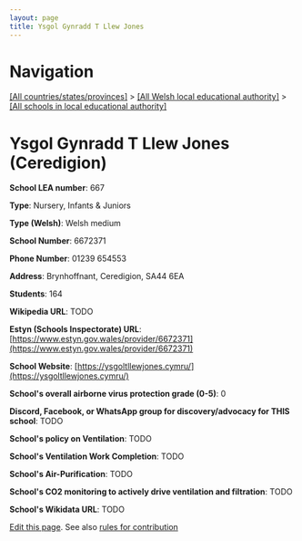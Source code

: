```yaml
---
layout: page
title: Ysgol Gynradd T Llew Jones
---
```

# Navigation

[[All countries/states/provinces]](../../..) > [[All Welsh local educational authority]](../..) > [[All schools in local educational authority]](..)

# Ysgol Gynradd T Llew Jones (Ceredigion)

**School LEA number**: 667

**Type**: Nursery, Infants & Juniors

**Type (Welsh)**: Welsh medium

**School Number**: 6672371

**Phone Number**: 01239 654553

**Address**: Brynhoffnant, Ceredigion, SA44 6EA

**Students**: 164

**Wikipedia URL**: TODO

**Estyn (Schools Inspectorate) URL**: [https://www.estyn.gov.wales/provider/6672371](https://www.estyn.gov.wales/provider/6672371)

**School Website**: [https://ysgoltllewjones.cymru/](https://ysgoltllewjones.cymru/)

**School's overall airborne virus protection grade (0-5)**: 0

**Discord, Facebook, or WhatsApp group for discovery/advocacy for THIS school**: TODO

**School's policy on Ventilation**: TODO

**School's Ventilation Work Completion**: TODO

**School's Air-Purification**: TODO

**School's CO2 monitoring to actively drive ventilation and filtration**: TODO

**School's Wikidata URL**: TODO




[Edit this page](https://github.com/VentilationProject/Wales/edit/prif/./Ceredigion/Ysgol_Gynradd_T_Llew_Jones.md). See also [rules for contribution](../../../contribution-rules/)